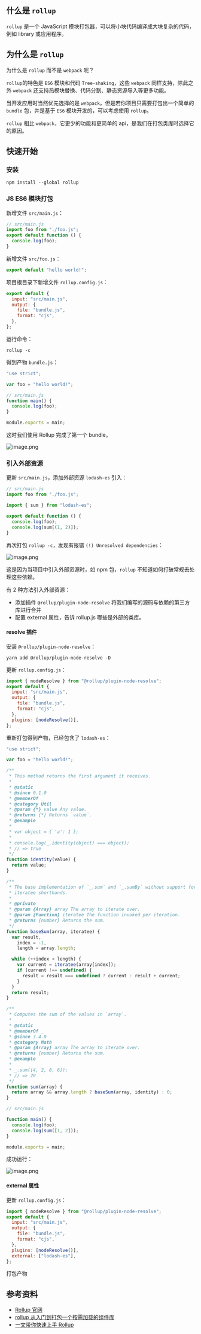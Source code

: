 ## 什么是 `rollup`

`rollup` 是一个 JavaScript 模块打包器，可以将小块代码编译成大块复杂的代码，例如 library 或应用程序。

## 为什么是 `rollup`

为什么是 `rollup` 而不是 `webpack` 呢？

`rollup`的特色是 `ES6` 模块和代码 `Tree-shaking`，这些 `webpack` 同样支持，除此之外 `webpack` 还支持热模块替换、代码分割、静态资源导入等更多功能。

当开发应用时当然优先选择的是 `webpack`，但是若你项目只需要打包出一个简单的 `bundle` 包，并是基于 `ES6` 模块开发的，可以考虑使用 `rollup`。

`rollup` 相比 `webpack`，它更少的功能和更简单的 api，是我们在打包类库时选择它的原因。

## 快速开始

### 安装

```chain
npm install --global rollup
```

### JS ES6 模块打包

新增文件 `src/main.js`：

```js
// src/main.js
import foo from "./foo.js";
export default function () {
  console.log(foo);
}
```

新增文件 `src/foo.js`：

```js
export default "hello world!";
```

项目根目录下新增文件 `rollup.config.js`：

```js
export default {
  input: "src/main.js",
  output: {
    file: "bundle.js",
    format: "cjs",
  },
};
```

运行命令：

```chain
rollup -c
```

得到产物 `bundle.js`：

```js
"use strict";

var foo = "hello world!";

// src/main.js
function main() {
  console.log(foo);
}

module.exports = main;
```

这时我们使用 Rollup 完成了第一个 bundle。

![image.png](https://p6-juejin.byteimg.com/tos-cn-i-k3u1fbpfcp/6cb44b7bbc31438897ac3105a00ac05a~tplv-k3u1fbpfcp-watermark.image?)

### 引入外部资源

更新 `src/main.js`，添加外部资源 `lodash-es` 引入：

```js
// src/main.js
import foo from "./foo.js";

import { sum } from "lodash-es";

export default function () {
  console.log(foo);
  console.log(sum[(1, 2)]);
}
```

再次打包 `rollup -c`，发现有报错 `(!) Unresolved dependencies`：

![image.png](https://p6-juejin.byteimg.com/tos-cn-i-k3u1fbpfcp/70335a0186a64b539caca268c8b64654~tplv-k3u1fbpfcp-watermark.image?)

这是因为当项目中引入外部资源时，如 npm 包，`rollup` 不知道如何打破常规去处理这些依赖。

有 2 种方法引入外部资源：

- 添加插件 `@rollup/plugin-node-resolve` 将我们编写的源码与依赖的第三方库进行合并
- 配置 external 属性，告诉 rollup.js 哪些是外部的类库。

#### resolve 插件

安装 `@rollup/plugin-node-resolve`：

```chain
yarn add @rollup/plugin-node-resolve -D
```

更新 `rollup.config.js`：

```js
import { nodeResolve } from "@rollup/plugin-node-resolve";
export default {
  input: "src/main.js",
  output: {
    file: "bundle.js",
    format: "cjs",
  },
  plugins: [nodeResolve()],
};
```

重新打包得到产物，已经包含了 `lodash-es`：

```js
"use strict";

var foo = "hello world!";

/**
 * This method returns the first argument it receives.
 *
 * @static
 * @since 0.1.0
 * @memberOf _
 * @category Util
 * @param {*} value Any value.
 * @returns {*} Returns `value`.
 * @example
 *
 * var object = { 'a': 1 };
 *
 * console.log(_.identity(object) === object);
 * // => true
 */
function identity(value) {
  return value;
}

/**
 * The base implementation of `_.sum` and `_.sumBy` without support for
 * iteratee shorthands.
 *
 * @private
 * @param {Array} array The array to iterate over.
 * @param {Function} iteratee The function invoked per iteration.
 * @returns {number} Returns the sum.
 */
function baseSum(array, iteratee) {
  var result,
    index = -1,
    length = array.length;

  while (++index < length) {
    var current = iteratee(array[index]);
    if (current !== undefined) {
      result = result === undefined ? current : result + current;
    }
  }
  return result;
}

/**
 * Computes the sum of the values in `array`.
 *
 * @static
 * @memberOf _
 * @since 3.4.0
 * @category Math
 * @param {Array} array The array to iterate over.
 * @returns {number} Returns the sum.
 * @example
 *
 * _.sum([4, 2, 8, 6]);
 * // => 20
 */
function sum(array) {
  return array && array.length ? baseSum(array, identity) : 0;
}

// src/main.js

function main() {
  console.log(foo);
  console.log(sum([1, 2]));
}

module.exports = main;
```

成功运行：

![image.png](https://p3-juejin.byteimg.com/tos-cn-i-k3u1fbpfcp/8d7233456d124f52ae678d5a58723d69~tplv-k3u1fbpfcp-watermark.image?)

#### external 属性

更新 `rollup.config.js`：

```js
import { nodeResolve } from "@rollup/plugin-node-resolve";
export default {
  input: "src/main.js",
  output: {
    file: "bundle.js",
    format: "cjs",
  },
  plugins: [nodeResolve()],
  external: ["lodash-es"],
};
```

打包产物

## 参考资料

- [Rollup 官网](https://www.rollupjs.com/)
- [rollup 从入门到打包一个按需加载的组件库](https://juejin.cn/post/6934698510436859912)
- [一文带你快速上手 Rollup](https://zhuanlan.zhihu.com/p/221968604)
